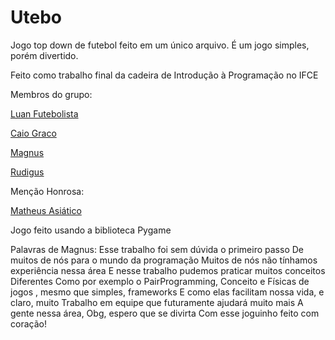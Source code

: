 # Utebo

Jogo top down de futebol feito em um único arquivo. É um jogo simples, porém divertido.

Feito como trabalho final da cadeira de Introdução à Programação no IFCE

Membros do grupo:

[Luan Futebolista](https://github.com/jose-luan19)

[Caio Graco](https://github.com/caio11pessoa)

[Magnus](https://github.com/MagnoCarta)

[Rudigus](https://github.com/Rudigus)

Menção Honrosa:

[Matheus Asiático](https://github.com/matheusb432)

Jogo feito usando a biblioteca Pygame

Palavras de Magnus:
Esse trabalho foi sem dúvida o primeiro passo
De muitos de nós para o mundo da programação
Muitos de nós não tínhamos experiência nessa área
E nesse trabalho pudemos praticar muitos conceitos
Diferentes
Como por exemplo o PairProgramming, Conceito e
Físicas de jogos , mesmo que simples, frameworks
E como elas facilitam nossa vida, e claro, muito
Trabalho em equipe que futuramente ajudará muito mais
A gente nessa área, Obg, espero que se divirta 
Com esse joguinho feito com coração!
